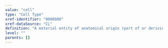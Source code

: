 ```yaml
---
value: "cell"
type: "Cell Type"
xref-identifier: "0000000"
xref-dataSource: "CL"
definition: "A material entity of anatomical origin (part of or deriving from an organism) that has as its parts a maximally connected cell compartment surrounded by a plasma membrane.|The definition of cell is intended to represent all cells, and thus a cell is defined as a material entity and not an anatomical structure, which implies that it is part of an organism (or the entirety of one)."
level: ""
parents: []
---
```

